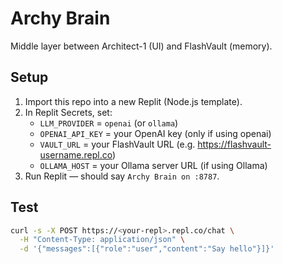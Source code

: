 # Archy Brain

Middle layer between Architect-1 (UI) and FlashVault (memory).

## Setup
1. Import this repo into a new Replit (Node.js template).
2. In Replit Secrets, set:
   - `LLM_PROVIDER` = `openai` (or `ollama`)
   - `OPENAI_API_KEY` = your OpenAI key (only if using openai)
   - `VAULT_URL` = your FlashVault URL (e.g. https://flashvault-username.repl.co)
   - `OLLAMA_HOST` = your Ollama server URL (if using Ollama)
3. Run Replit — should say `Archy Brain on :8787`.

## Test
```bash
curl -s -X POST https://<your-repl>.repl.co/chat \
  -H "Content-Type: application/json" \
  -d '{"messages":[{"role":"user","content":"Say hello"}]}'
